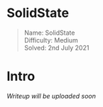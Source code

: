 # SolidState
>Name: SolidState<br/>
>Difficulty: Medium<br/>
>Solved: 2nd July 2021<br/>

# Intro
_Writeup will be uploaded soon_
